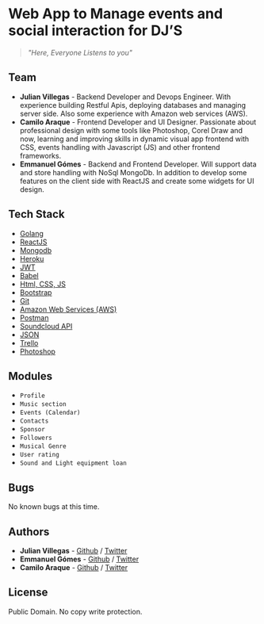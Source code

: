 # Web App to Manage events and social interaction for DJ’S
> *"Here, Everyone Listens to you"*

## Team
* **Julian Villegas** - Backend Developer and Devops Engineer.
With experience building Restful Apis, deploying databases and managing server side. Also some experience with Amazon web services (AWS).
* **Camilo Araque** - Frontend Developer and UI Designer.
Passionate about professional design with some tools like Photoshop, Corel Draw and now, learning and improving skills in dynamic visual app frontend with CSS, events handling with Javascript (JS) and other frontend frameworks.
* **Emmanuel Gómes** - Backend and Frontend Developer.
Will support data and store handling with NoSql MongoDb. In addition to develop some features on the client side with ReactJS and create some widgets for UI design.  

## Tech Stack
* [Golang](https://golang.org/)
* [ReactJS](https://reactjs.org/)
* [Mongodb](https://www.mongodb.com/)
* [Heroku](https://www.heroku.com/)
* [JWT](https://jwt.io/)
* [Babel](https://babeljs.io/)
* [Html, CSS, JS](https://developer.mozilla.org/en-US/docs/Learn)
* [Bootstrap](https://getbootstrap.com/)
* [Git](https://git-scm.com/)
* [Amazon Web Services (AWS)](https://aws.amazon.com/)
* [Postman](https://www.postman.com/)
* [Soundcloud API](https://developers.soundcloud.com/)
* [JSON](https://www.json.org/json-en.html)
* [Trello](https://trello.com/es)
* [Photoshop](https://www.adobe.com/products/photoshop.html)

## Modules
* `Profile`
* `Music section`
* `Events (Calendar)`
* `Contacts`
* `Sponsor`
* `Followers`
* `Musical Genre`
* `User rating`
* `Sound and Light equipment loan`

## Bugs
No known bugs at this time.

## Authors
* **Julian Villegas** - [Github](https://github.com/julianchok25) / [Twitter](https://twitter.com/julianchok25)
* **Emmanuel Gómes** - [Github](https://github.com/G5sh) / [Twitter](https://twitter.com/Gomez5sh)
* **Camilo Araque** - [Github](https://github.com/AraqueGD) / [Twitter](https://twitter.com/Araquegd)

## License
Public Domain. No copy write protection.